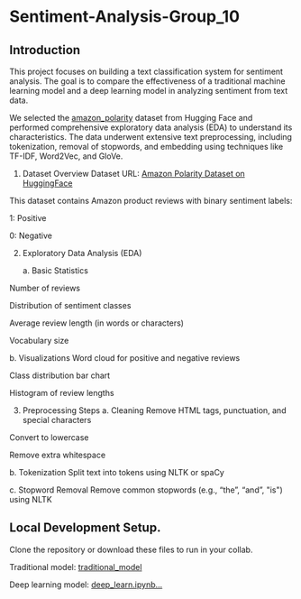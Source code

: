 # Sentiment-Analysis-Group_10

## Introduction

This project focuses on building a text classification system for sentiment analysis. The goal is to compare the effectiveness of a traditional machine learning model and a deep learning model in analyzing sentiment from text data.

We selected the [amazon_polarity](https://huggingface.co/datasets/fancyzhx/amazon_polarity) dataset from Hugging Face and performed comprehensive exploratory data analysis (EDA) to understand its characteristics. The data underwent extensive text preprocessing, including tokenization, removal of stopwords, and embedding using techniques like TF-IDF, Word2Vec, and GloVe.

1. Dataset Overview
Dataset URL: [Amazon Polarity Dataset on HuggingFace](https://huggingface.co/datasets/fancyzhx/amazon_polarity)

This dataset contains Amazon product reviews with binary sentiment labels:

1: Positive

0: Negative

2. Exploratory Data Analysis (EDA)

   a. Basic Statistics
   
Number of reviews

Distribution of sentiment classes

Average review length (in words or characters)

Vocabulary size

b. Visualizations
Word cloud for positive and negative reviews

Class distribution bar chart

Histogram of review lengths

3. Preprocessing Steps
a. Cleaning
Remove HTML tags, punctuation, and special characters

Convert to lowercase

Remove extra whitespace

b. Tokenization
Split text into tokens using NLTK or spaCy

c. Stopword Removal
Remove common stopwords (e.g., “the”, “and”, "is") using NLTK
 

## Local Development Setup.

Clone the repository or download these files to run in your collab.

Traditional model: [traditional_model](https://colab.research.google.com/github/RainiBenaiah/Sentiment-Analysis-Group_10/blob/main/sentiment_analysis_traditional_modelGP10.ipynb)

Deep learning model: [deep_learn.ipynb…](https://colab.research.google.com/drive/1Sg1euYF2ozZi7yL7EDe9qox9dKUqdDYN?usp=sharing&authuser=1)
                     
                     



